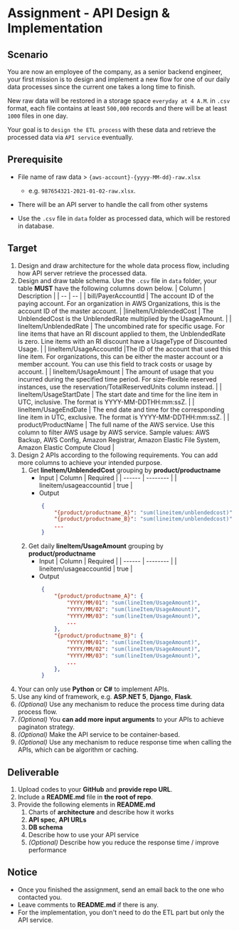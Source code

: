 # Assignment - API Design & Implementation

## Scenario

You are now an employee of the company, as a senior backend engineer, your first mission is to design and implement a new flow for one of our daily data processes since the current one takes a long time to finish.

New raw data will be restored in a storage space `everyday at 4 A.M`. in `.csv` format, each file contains at least `500,000` records and there will be at least `1000` files in one day.

Your goal is to `design the ETL process` with these data and retrieve the processed data via `API service` eventually.  

## Prerequisite

* File name of raw data > `{aws-account}-{yyyy-MM-dd}-raw.xlsx`
  * e.g. `987654321-2021-01-02-raw.xlsx`.

* There will be an API server to handle the call from other systems
* Use the `.csv` file in `data` folder as processed data, which will be restored in database.

## Target

1. Design and draw architecture for the whole data process flow, including how API server retrieve the processed data.
2. Design and draw table schema. Use the `.csv` file in `data` folder, your table __MUST__ have the following columns down below.
      | Column | Description |
      | -- | -- |
      | bill/PayerAccountId | The account ID of the paying account. For an organization in AWS Organizations, this is the account ID of the master account. |
      |lineItem/UnblendedCost | The UnblendedCost is the UnblendedRate multiplied by the UsageAmount. |
      | lineItem/UnblendedRate | The uncombined rate for specific usage. For line items that have an RI discount applied to them, the UnblendedRate is zero. Line items with an RI discount have a UsageType of Discounted Usage. |
      | lineItem/UsageAccountId |The ID of the account that used this line item. For organizations, this can be either the master account or a member account. You can use this field to track costs or usage by account. |
      | lineItem/UsageAmount | The amount of usage that you incurred during the specified time period. For size-flexible reserved instances, use the reservation/TotalReservedUnits column instead. |
      | lineItem/UsageStartDate |  The start date and time for the line item in UTC, inclusive. The format is YYYY-MM-DDTHH:mm:ssZ. |
      | lineItem/UsageEndDate | The end date and time for the corresponding line item in UTC, exclusive. The format is YYYY-MM-DDTHH:mm:ssZ. |
      | product/ProductName | The full name of the AWS service. Use this column to filter AWS usage by AWS service. Sample values: AWS Backup, AWS Config, Amazon Registrar, Amazon Elastic File System, Amazon Elastic Compute Cloud |
3. Design 2 APIs according to the following requirements. You can add more columns to achieve your intended purpose. 
    1. Get __lineItem/UnblendedCost__ grouping by __product/productname__
        - Input
          | Column | Required |
          | ------ | -------- |
          | lineitem/usageaccountid | true |
        - Output 
        ```JSON
            {
                "{product/productname_A}": "sum(lineitem/unblendedcost)",
                "{product/productname_B}": "sum(lineitem/unblendedcost)",
                ...
            }
        ```
    2. Get daily __lineItem/UsageAmount__ grouping by __product/productname__
        - Input
          | Column | Required |
          | ------ | -------- |
          | lineitem/usageaccountid | true |
        - Output
        ```JSON
            {
                "{product/productname_A}": {
                    "YYYY/MM/01": "sum(lineItem/UsageAmount)",
                    "YYYY/MM/02": "sum(lineItem/UsageAmount)",
                    "YYYY/MM/03": "sum(lineItem/UsageAmount)",
                    ...
                },
                "{product/productname_B}": {
                    "YYYY/MM/01": "sum(lineItem/UsageAmount)",
                    "YYYY/MM/02": "sum(lineItem/UsageAmount)",
                    "YYYY/MM/03": "sum(lineItem/UsageAmount)",
                    ...
                },
            }
        ```
4. Your can only use __Python__ or __C#__ to implement APIs.
5. Use any kind of framework, e.g. __ASP.NET 5__, __Django__, __Flask__.
6. *(Optional)* Use any mechanism to reduce the process time during data process flow.
7. *(Optional)* You __can add more input arguments__ to your APIs to achieve paginaton strategy.
8. *(Optional)* Make the API service to be container-based.
9. *(Optional)* Use any mechanism to reduce response time when calling the APIs, which can be algorithm or caching.

## Deliverable

1. Upload codes to your __GitHub__ and __provide repo URL__.
2. Include a __README.md__ file in __the root of repo__.
3. Provide the following elements in  __README.md__
   1. Charts of __architecture__ and describe how it works
   2. __API spec__, __API URLs__
   3. __DB schema__
   4. Describe how to use your API service
   5. *(Optional)* Describe how you reduce the response time / improve performance


## Notice

* Once you finished the assignment, send an email back to the one who contacted you.
* Leave comments to __README.md__ if there is any.
* For the implementation, you don't need to do the ETL part but only the API service.
